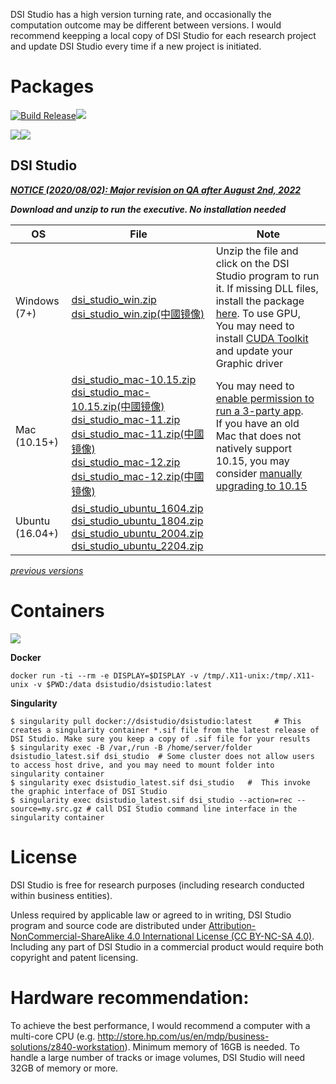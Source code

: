 DSI Studio has a high version turning rate, and occasionally the computation outcome may be different between versions. I would recommend  keepping a local copy of DSI Studio for each research project and update DSI Studio every time if a new project is initiated.

# Packages

[![Build Release](https://github.com/frankyeh/DSI-Studio/actions/workflows/build_dsistudio.yml/badge.svg)](https://github.com/frankyeh/DSI-Studio/actions/workflows/build_release.yml)<a href="https://github.com/frankyeh/DSI-Studio/commits/master"><img src="https://img.shields.io/github/last-commit/frankyeh/DSI-Studio"></a>

<a href="https://github.com/frankyeh/DSI-Studio/releases"><img src="https://img.shields.io/github/v/release/frankyeh/DSI-Studio"></a><a href="https://github.com/frankyeh/DSI-Studio/releases"><img src="https://img.shields.io/github/downloads/frankyeh/DSI-STUDIO/total?style=social"></a>

## DSI Studio

***[NOTICE (2020/08/02): Major revision on QA after August 2nd, 2022](https://groups.google.com/g/dsi-studio/c/t-kSFxXrGFU)***

***Download and unzip to run the executive. No installation needed***

| OS      | File     | Note      |
|---------|----------|-----------|
|  Windows (7+)  |  [dsi_studio_win.zip](https://github.com/frankyeh/DSI-Studio/releases/download/2021.08.03/dsi_studio_win.zip)<br />[dsi_studio_win.zip(中國镜像)](https://hub.fastgit.xyz/frankyeh/DSI-Studio/releases/download/2021.08.03/dsi_studio_win.zip) |  Unzip the file and click on the DSI Studio program to run it. If missing DLL files, install the package [here](https://aka.ms/vs/17/release/vc_redist.x64.exe). To use GPU, You may need to install [CUDA Toolkit](https://developer.nvidia.com/cuda-downloads?target_os=Windows&target_arch=x86_64&target_version=10&target_type=exe_network) and update your Graphic driver |
|  Mac (10.15+)      |  [dsi_studio_mac-10.15.zip](https://github.com/frankyeh/DSI-Studio/releases/download/2021.08.03/dsi_studio_macos-10.15.zip)<br />[dsi_studio_mac-10.15.zip(中國镜像)](https://hub.fastgit.xyz/frankyeh/DSI-Studio/releases/download/2021.08.03/dsi_studio_macos-10.15.zip)<br/>[dsi_studio_mac-11.zip](https://github.com/frankyeh/DSI-Studio/releases/download/2021.08.03/dsi_studio_macos-11.zip)<br />[dsi_studio_mac-11.zip(中國镜像)](https://hub.fastgit.xyz/frankyeh/DSI-Studio/releases/download/2021.08.03/dsi_studio_macos-11.zip)<br/>[dsi_studio_mac-12.zip](https://github.com/frankyeh/DSI-Studio/releases/download/2021.08.03/dsi_studio_macos-12.zip)<br />[dsi_studio_mac-12.zip(中國镜像)](https://hub.fastgit.xyz/frankyeh/DSI-Studio/releases/download/2021.08.03/dsi_studio_macos-12.zip)  | You may need to [enable permission to run a 3-party app](http://mac-how-to.wonderhowto.com/how-to/open-third-party-apps-from-unidentified-developers-mac-os-x-0158095/). <br> If you have an old Mac that does not natively support 10.15, you may consider [manually upgrading to 10.15](http://dosdude1.com/catalina)  |
|  Ubuntu (16.04+)   |  [dsi_studio_ubuntu_1604.zip](https://github.com/frankyeh/DSI-Studio/releases/download/2021.08.03/dsi_studio_ubuntu_1604.zip)<br />[dsi_studio_ubuntu_1804.zip](https://github.com/frankyeh/DSI-Studio/releases/download/2021.08.03/dsi_studio_ubuntu_1804.zip)<br />[dsi_studio_ubuntu_2004.zip](https://github.com/frankyeh/DSI-Studio/releases/download/2021.08.03/dsi_studio_ubuntu_2004.zip)<br />[dsi_studio_ubuntu_2204.zip](https://github.com/frankyeh/DSI-Studio/releases/download/2021.08.03/dsi_studio_ubuntu_2204.zip) | |

*[previous versions](https://www.dropbox.com/sh/ectib64vhctkl8b/AADBRYp_aPLEuAOdNw393tO-a?dl=0)*

# Containers

<a href="https://hub.docker.com/repository/docker/dsistudio/dsistudio"><img src="https://img.shields.io/docker/cloud/build/dsistudio/dsistudio"></a>

**Docker**

```
docker run -ti --rm -e DISPLAY=$DISPLAY -v /tmp/.X11-unix:/tmp/.X11-unix -v $PWD:/data dsistudio/dsistudio:latest
```

**Singularity**
     
```
$ singularity pull docker://dsistudio/dsistudio:latest     # This creates a singularity container *.sif file from the latest release of DSI Studio. Make sure you keep a copy of .sif file for your results
$ singularity exec -B /var,/run -B /home/server/folder dsistudio_latest.sif dsi_studio  # Some cluster does not allow users to access host drive, and you may need to mount folder into singularity container
$ singularity exec dsistudio_latest.sif dsi_studio   #  This invoke the graphic interface of DSI Studio 
$ singularity exec dsistudio_latest.sif dsi_studio --action=rec --source=my.src.gz # call DSI Studio command line interface in the singularity container  
```

# License

DSI Studio is free for research purposes (including research conducted within business entities). 

Unless required by applicable law or agreed to in writing, DSI Studio program and source code are distributed under [Attribution-NonCommercial-ShareAlike 4.0 International License (CC BY-NC-SA 4.0)](https://creativecommons.org/licenses/by-nc-sa/4.0/legalcode). Including any part of DSI Studio in a commercial product would require both copyright and patent licensing.

# Hardware recommendation:

To achieve the best performance, I would recommend a computer with a multi-core CPU (e.g. http://store.hp.com/us/en/mdp/business-solutions/z840-workstation). Minimum memory of 16GB is needed. To handle a large number of tracks or image volumes, DSI Studio will need 32GB of memory or more. 

